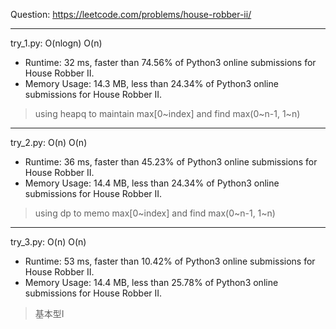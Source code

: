 Question: https://leetcode.com/problems/house-robber-ii/

---

try_1.py: O(nlogn) O(n)

* Runtime: 32 ms, faster than 74.56% of Python3 online submissions for House Robber II.
* Memory Usage: 14.3 MB, less than 24.34% of Python3 online submissions for House Robber II.

> using heapq to maintain max[0~index] and find max(0~n-1, 1~n)

---

try_2.py: O(n) O(n)

* Runtime: 36 ms, faster than 45.23% of Python3 online submissions for House Robber II.
* Memory Usage: 14.4 MB, less than 24.34% of Python3 online submissions for House Robber II.

> using dp to memo max[0~index] and find max(0~n-1, 1~n)

---

try_3.py: O(n) O(n)

* Runtime: 53 ms, faster than 10.42% of Python3 online submissions for House Robber II.
* Memory Usage: 14.4 MB, less than 25.78% of Python3 online submissions for House Robber II.

> 基本型I
